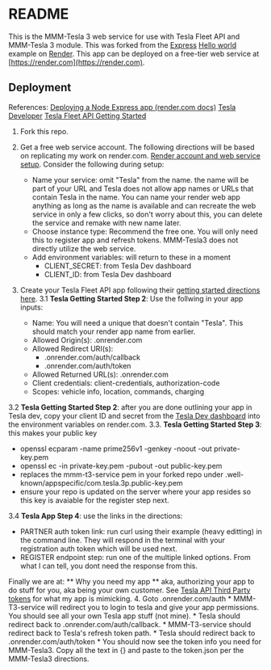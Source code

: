 # README

This is the MMM-Tesla 3 web service for use with Tesla Fleet API and MMM-Tesla 3 module. This was forked from the [Express](https://expressjs.com) [Hello world](https://expressjs.com/en/starter/hello-world.html) example on [Render](https://render.com). This app can be deployed on a free-tier web service at [https://render.com](https://render.com).

## Deployment
References: 
[Deploying a Node Express app (render.com docs)](https://render.com/docs/deploy-node-express-app)
[Tesla Developer](https://developer.tesla.com/)
[Tesla Fleet API Getting Started](https://developer.tesla.com/docs/fleet-api/getting-started/what-is-fleet-api)

1. Fork this repo.
2. Get a free web service account. The following directions will be based on replicating my work on render.com. [Render account and web service setup](https://render.com/docs/your-first-deploy). Consider the following during setup:
    * Name your service: omit "Tesla" from the name. the name will be part of your URL and Tesla does not allow app names or URLs that contain Tesla in the name. You can name your render web app anything as long as the name is available and can recreate the web service in only a few clicks, so don't worry about this, you can delete the service and remake with new name later.
    * Choose instance type: Recommend the free one. You will only need this to register app and refresh tokens. MMM-Tesla3 does not directly utilize the web service.
    * Add environment variables: will return to these in a moment
        * CLIENT_SECRET: from Tesla Dev dashboard
        * CLIENT_ID: from Tesla Dev dashboard

3. Create your Tesla Fleet API app following their [getting started directions here](https://developer.tesla.com/docs/fleet-api/getting-started/what-is-fleet-api). 
3.1 **Tesla Getting Started Step 2**: Use the follwing in your app inputs:
    * Name: You will need a unique <name> that doesn't contain "Tesla". This should match your render app name from earlier.
    * Allowed Origin(s): <name>.onrender.com
    * Allowed Redirect URI(s): 
        * <name>.onrender.com/auth/callback
        * <name>.onrender.com/auth/token
    * Allowed Returned URL(s): <name>.onrender.com
    * Client credentials: client-credentials, authorization-code
    * Scopes: vehicle info, location, commands, charging

3.2 **Tesla Getting Started Step 2**: after you are done outlining your app in Tesla dev, copy your client ID and secret from the [Tesla Dev dashboard](https://developer.tesla.com/dashboard) into the environment variables on render.com.
3.3. **Tesla Getting Started Step 3**: this makes your public key
  * openssl ecparam -name prime256v1 -genkey -noout -out private-key.pem
  * openssl ec -in private-key.pem -pubout -out public-key.pem
  * replaces the mmm-t3-service pem in your forked repo under .well-known/appspecific/com.tesla.3p.public-key.pem
  * ensure your repo is updated on the server where your app resides so this key is avaiable for the register step next.

3.4 **Tesla App Step 4**: use the links in the directions:
  * PARTNER auth token link: run curl using their example (heavy editting) in the command line. They will respond in the terminal with your registration auth token which will be used next.
  * REGISTER endpoint step: run one of the multiple linked options. From what I can tell, you dont need the response from this.
  
Finally we are at:
** Why you need my app ** aka, authorizing your app to do stuff for you, aka being your own customer. See [Tesla API Third Party tokens](https://developer.tesla.com/docs/fleet-api/authentication/third-party-tokens) for what my app is mimicking.
4. Goto <name>.onrender.com/auth 
    * MMM-T3-service will redirect you to login to tesla and give your app permissions. You should see all your own Tesla app stuff (not mine).
    * Tesla should redirect back to <name>.onrender.com/auth/callback.
    * MMM-T3-service should redirect back to Tesla's refresh token path.
    * Tesla should redirect back to <name>.onrender.com/auth/token
    * You should now see the token info you need for MMM-Tesla3. Copy all the text in {} and paste to the token.json per the MMM-Tesla3 directions.
